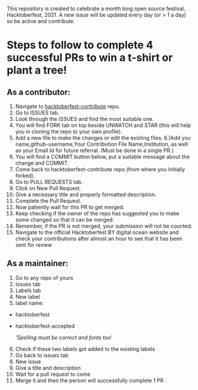 This repository is created to celebrate a month long open source festival, Hacktoberfest, 2021.
A new issue will be updated every day (or > 1 a day) so be active and contribute.

# Steps to follow to complete 4 successful PRs to win a t-shirt or plant a tree!

## As a contributor:

1) Navigate to [hacktoberfest-contribute](https://github.com/printf-twinkle/hacktoberfest-contribute) repo.
2) Go to ISSUES tab.
3) Look through the ISSUES and find the most suitable one.
4) You will find FORK tab on top beside UNWATCH and STAR (this will help you in cloning the repo to your own profile).
5) Add a new file to make the changes or edit the existing files.
6.)Add you name,github-username,Your Contribution File Name,Institution, as well as your Email Id for future referral. (Must be done in a single PR.)
7) You will find a COMMIT button below, put a suitable message about the change and COMMIT.
8) Come back to hacktoberfest-contribute repo (from where you initially forked).
9) Go to PULL REQUESTS tab.
10) Click on New Pull Request.
11) Give a necessary title and properly formatted description.
12) Complete the Pull Request.
13) Now patiently wait for this PR to get merged.
14) Keep checking if the owner of the repo has suggested you to make some changed so that it can be merged.
15) Remember, if the PR is not merged, your submission will not be counted.
16) Navigate to the official Hacktoberfest BY digital ocean website and check your contributions after almost an hour to see that it has been sent for review

## As a maintainer:

1) Go to any repo of yours
2) Issues tab
3) Labels tab
4) New label
5) label name:

 - hacktoberfest
 - hacktoberfest-accepted
   
   *'Spelling must be correct and fonts too'*

6) Check if these two labels got added to the existing labels
7) Go back to issues tab
8) New issue
9) Give a title and description
10) Wait for a pull request to come
11) Merge it and then the person will successfully complete 1 PR
